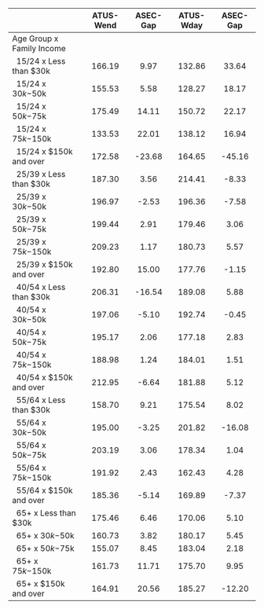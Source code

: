 
|                      |    ATUS-Wend |     ASEC-Gap |    ATUS-Wday |     ASEC-Gap |
| -------------------- | :----------: | :----------: | :----------: | :----------: |
| Age Group x Family Income |              |              |              |              |
| &nbsp;&nbsp;15/24 x Less than $30k |       166.19 |         9.97 |       132.86 |        33.64 |
| &nbsp;&nbsp;15/24 x $30k-$50k |       155.53 |         5.58 |       128.27 |        18.17 |
| &nbsp;&nbsp;15/24 x $50k-$75k |       175.49 |        14.11 |       150.72 |        22.17 |
| &nbsp;&nbsp;15/24 x $75k-$150k |       133.53 |        22.01 |       138.12 |        16.94 |
| &nbsp;&nbsp;15/24 x $150k and over |       172.58 |       -23.68 |       164.65 |       -45.16 |
| &nbsp;&nbsp;25/39 x Less than $30k |       187.30 |         3.56 |       214.41 |        -8.33 |
| &nbsp;&nbsp;25/39 x $30k-$50k |       196.97 |        -2.53 |       196.36 |        -7.58 |
| &nbsp;&nbsp;25/39 x $50k-$75k |       199.44 |         2.91 |       179.46 |         3.06 |
| &nbsp;&nbsp;25/39 x $75k-$150k |       209.23 |         1.17 |       180.73 |         5.57 |
| &nbsp;&nbsp;25/39 x $150k and over |       192.80 |        15.00 |       177.76 |        -1.15 |
| &nbsp;&nbsp;40/54 x Less than $30k |       206.31 |       -16.54 |       189.08 |         5.88 |
| &nbsp;&nbsp;40/54 x $30k-$50k |       197.06 |        -5.10 |       192.74 |        -0.45 |
| &nbsp;&nbsp;40/54 x $50k-$75k |       195.17 |         2.06 |       177.18 |         2.83 |
| &nbsp;&nbsp;40/54 x $75k-$150k |       188.98 |         1.24 |       184.01 |         1.51 |
| &nbsp;&nbsp;40/54 x $150k and over |       212.95 |        -6.64 |       181.88 |         5.12 |
| &nbsp;&nbsp;55/64 x Less than $30k |       158.70 |         9.21 |       175.54 |         8.02 |
| &nbsp;&nbsp;55/64 x $30k-$50k |       195.00 |        -3.25 |       201.82 |       -16.08 |
| &nbsp;&nbsp;55/64 x $50k-$75k |       203.19 |         3.06 |       178.34 |         1.04 |
| &nbsp;&nbsp;55/64 x $75k-$150k |       191.92 |         2.43 |       162.43 |         4.28 |
| &nbsp;&nbsp;55/64 x $150k and over |       185.36 |        -5.14 |       169.89 |        -7.37 |
| &nbsp;&nbsp;65+ x Less than $30k |       175.46 |         6.46 |       170.06 |         5.10 |
| &nbsp;&nbsp;65+ x $30k-$50k |       160.73 |         3.82 |       180.17 |         5.45 |
| &nbsp;&nbsp;65+ x $50k-$75k |       155.07 |         8.45 |       183.04 |         2.18 |
| &nbsp;&nbsp;65+ x $75k-$150k |       161.73 |        11.71 |       175.70 |         9.95 |
| &nbsp;&nbsp;65+ x $150k and over |       164.91 |        20.56 |       185.27 |       -12.20 |

